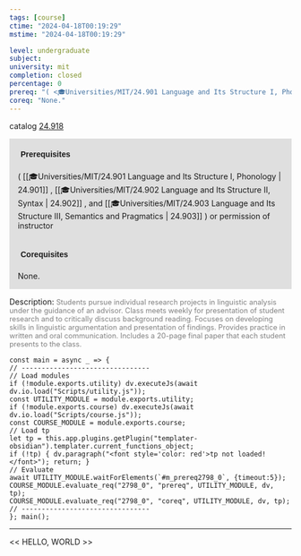 ```yaml
---
tags: [course]
ctime: "2024-04-18T00:19:29"
mstime: "2024-04-18T00:19:29"

level: undergraduate
subject: 
university: mit
completion: closed
percentage: 0
prereq: "( <🎓Universities/MIT/24.901 Language and Its Structure I, Phonology> , <🎓Universities/MIT/24.902 Language and Its Structure II, Syntax> , and <🎓Universities/MIT/24.903 Language and Its Structure III, Semantics and Pragmatics> ) or permission of instructor"
coreq: "None."
---
```


catalog [24.918](http://student.mit.edu/catalog/m24b.html#24.918)

<span style="display: block; padding: 15px; background-color: rgb(100, 100, 100, 0.2);"><font id="m_prereq2798_0" style="display: block; font-family: Arial, sans-serif; font-weight: bold; padding: 5px">Prerequisites</font><br><span id="prereq2798_0">( [[🎓Universities/MIT/24.901 Language and Its Structure I, Phonology | 24.901]] , [[🎓Universities/MIT/24.902 Language and Its Structure II, Syntax | 24.902]] , and [[🎓Universities/MIT/24.903 Language and Its Structure III, Semantics and Pragmatics | 24.903]] ) or permission of instructor</span></span>
<span style="display: block; padding: 15px; background-color: rgb(100, 100, 100, 0.2);"><font id="m_coreq2798_0" style="display: block; font-family: Arial, sans-serif; font-weight: bold; padding: 5px">Corequisites</font><br><span id="coreq2798_0">None.</span></span>

<font style="">Description:</font>
<font style="color: grey; font-size: 0.8rem;">Students pursue individual research projects in linguistic analysis under the guidance of an advisor. Class meets weekly for presentation of student research and to critically discuss background reading. Focuses on developing skills in linguistic argumentation and presentation of findings. Provides practice in written and oral communication. Includes a 20-page final paper that each student presents to the class.</font>

```dataviewjs
const main = async _ => {
// --------------------------------
// Load modules
if (!module.exports.utility) dv.executeJs(await dv.io.load("Scripts/utility.js"));
const UTILITY_MODULE = module.exports.utility;
if (!module.exports.course) dv.executeJs(await dv.io.load("Scripts/course.js"));
const COURSE_MODULE = module.exports.course;
// Load tp
let tp = this.app.plugins.getPlugin("templater-obsidian").templater.current_functions_object;
if (!tp) { dv.paragraph("<font style='color: red'>tp not loaded!</font>"); return; }
// Evaluate
await UTILITY_MODULE.waitForElements(`#m_prereq2798_0`, {timeout:5});
COURSE_MODULE.evaluate_req("2798_0", "prereq", UTILITY_MODULE, dv, tp);
COURSE_MODULE.evaluate_req("2798_0", "coreq", UTILITY_MODULE, dv, tp);
// --------------------------------
}; main();
```

---

<< HELLO, WORLD >>
